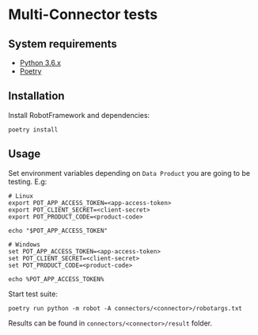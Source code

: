 # Multi-Connector tests

## System requirements

- [Python 3.6.x](https://www.python.org/downloads/)
- [Poetry](https://python-poetry.org/docs/)

## Installation

Install RobotFramework and dependencies:

    poetry install

## Usage

Set environment variables depending on `Data Product` you are going to be testing. E.g:

    # Linux
	export POT_APP_ACCESS_TOKEN=<app-access-token>
    export POT_CLIENT_SECRET=<client-secret>
    export POT_PRODUCT_CODE=<product-code>
    
    echo "$POT_APP_ACCESS_TOKEN"

    # Windows
    set POT_APP_ACCESS_TOKEN=<app-access-token>
    set POT_CLIENT_SECRET=<client-secret>
    set POT_PRODUCT_CODE=<product-code>
    
    echo %POT_APP_ACCESS_TOKEN%
    
Start test suite:

    poetry run python -m robot -A connectors/<connector>/robotargs.txt

Results can be found in `connectors/<connector>/result` folder.
